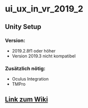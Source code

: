 # ui_ux_in_vr_2019_2

## Unity Setup

### Version: 
  - 2019.2.8f1 oder höher
  - Version 2019.3 nicht kompatibel

### Zusätzlich nötig: 
  - Oculus Integration
  - TMPro

## [Link zum Wiki](https://github.com/soma1294/ui_ux_in_vr_2019_2/wiki)
